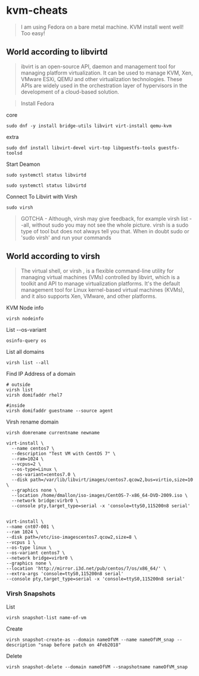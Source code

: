 # kvm-cheats

> I am using Fedora on a bare metal machine. KVM install went well! Too easy!

## World according to libvirtd
> ibvirt is an open-source API, daemon and management tool for managing platform virtualization. It can be used to manage KVM, Xen, VMware ESXi, QEMU and other virtualization technologies. These APIs are widely used in the orchestration layer of hypervisors in the development of a cloud-based solution.

> Install Fedora

core
```
sudo dnf -y install bridge-utils libvirt virt-install qemu-kvm
```
extra
```
sudo dnf install libvirt-devel virt-top libguestfs-tools guestfs-toolsd
```

Start Deamon
```
sudo systemctl status libvirtd
```
```
sudo systemctl status libvirtd
```

Connect To Libvirt with Virsh
```
sudo virsh
```
> GOTCHA - Although, virsh may give feedback, for example virsh list --all, without sudo you may not see the whole picture. virsh is a sudo type of tool but does not always tell you that. When in doubt sudo or 'sudo virsh' and run your commands

## World according to virsh
> The virtual shell, or virsh , is a flexible command-line utility for managing virtual machines (VMs) controlled by libvirt, which is a toolkit and API to manage virtualization platforms. It's the default management tool for Linux kernel-based virtual machines (KVMs), and it also supports Xen, VMware, and other platforms.

KVM Node info
```
virsh nodeinfo
```

List --os-variant
```
osinfo-query os
```

List all domains
```
virsh list --all
```

Find IP Address of a domain
```
# outside
virsh list
virsh domifaddr rhel7

#inside 
virsh domifaddr guestname --source agent
```

Virsh rename domain
```
virsh domrename currentname newname
```
```
virt-install \
  --name centos7 \
  --description "Test VM with CentOS 7" \
  --ram=1024 \
  --vcpus=2 \
  --os-type=Linux \
  --os-variant=centos7.0 \
  --disk path=/var/lib/libvirt/images/centos7.qcow2,bus=virtio,size=10 \
  --graphics none \
  --location /home/dmallon/iso-images/CentOS-7-x86_64-DVD-2009.iso \
  --network bridge:virbr0 \
  --console pty,target_type=serial -x 'console=ttyS0,115200n8 serial'
  
```
```
virt-install \
--name cnt07-001 \
--ram 1024 \
--disk path=/etc/iso-imagescentos7.qcow2,size=8 \
--vcpus 1 \
--os-type linux \
--os-variant centos7 \
--network bridge=virbr0 \
--graphics none \
--location 'http://mirror.i3d.net/pub/centos/7/os/x86_64/' \
--extra-args 'console=ttyS0,115200n8 serial'
--console pty,target_type=serial -x 'console=ttyS0,115200n8 serial'
```
### Virsh Snapshots

List
```
virsh snapshot-list name-of-vm
```

Create
```
virsh snapshot-create-as --domain nameOfVM --name nameOfVM_snap --description "snap before patch on 4Feb2018"
```

Delete
```
virsh snapshot-delete --domain nameOfVM --snapshotname nameOfVM_snap
```
